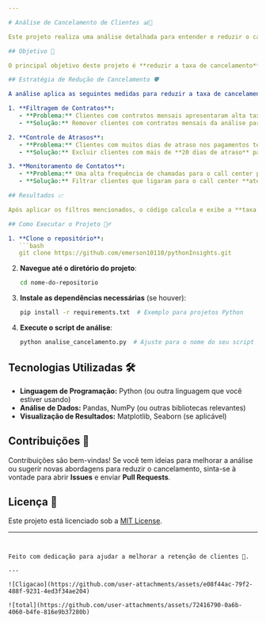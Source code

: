 ```yaml
---

# Análise de Cancelamento de Clientes 📊🚫

Este projeto realiza uma análise detalhada para entender e reduzir o cancelamento de clientes. A abordagem foca em identificar padrões e aplicar filtros específicos para melhorar a retenção, concentrando esforços nos clientes com maior probabilidade de manterem contratos.

## Objetivo 🎯

O principal objetivo deste projeto é **reduzir a taxa de cancelamento** através da aplicação de medidas específicas que ajudam a identificar clientes que estão mais propensos a cancelar e tomar ações preventivas para retenção.

## Estratégia de Redução de Cancelamento 🛡️

A análise aplica as seguintes medidas para reduzir a taxa de cancelamento:

1. **Filtragem de Contratos**:
   - **Problema:** Clientes com contratos mensais apresentaram alta taxa de cancelamento.
   - **Solução:** Remover clientes com contratos mensais da análise para focar em contratos trimestrais e anuais, que têm maior chance de retenção.

2. **Controle de Atrasos**:
   - **Problema:** Clientes com muitos dias de atraso nos pagamentos tendem a cancelar seus contratos.
   - **Solução:** Excluir clientes com mais de **20 dias de atraso** para focar naqueles que têm menos tendência ao cancelamento.

3. **Monitoramento de Contatos**:
   - **Problema:** Uma alta frequência de chamadas para o call center pode indicar insatisfação, levando ao cancelamento.
   - **Solução:** Filtrar clientes que ligaram para o call center **até 4 vezes**, identificando um comportamento mais estável.

## Resultados 📈

Após aplicar os filtros mencionados, o código calcula e exibe a **taxa de cancelamento** ajustada, mostrando o impacto das medidas aplicadas. Os resultados são apresentados em formato percentual para facilitar a análise e a tomada de decisão.

## Como Executar o Projeto 🏃‍♂️

1. **Clone o repositório**:
   ```bash
   git clone https://github.com/emerson10110/pythonInsights.git
   ```
2. **Navegue até o diretório do projeto**:
   ```bash
   cd nome-do-repositorio
   ```
3. **Instale as dependências necessárias** (se houver):
   ```bash
   pip install -r requirements.txt  # Exemplo para projetos Python
   ```
4. **Execute o script de análise**:
   ```bash
   python analise_cancelamento.py  # Ajuste para o nome do seu script
   ```

## Tecnologias Utilizadas 🛠️

- **Linguagem de Programação:** Python (ou outra linguagem que você estiver usando)
- **Análise de Dados:** Pandas, NumPy (ou outras bibliotecas relevantes)
- **Visualização de Resultados:** Matplotlib, Seaborn (se aplicável)

## Contribuições 🤝

Contribuições são bem-vindas! Se você tem ideias para melhorar a análise ou sugerir novas abordagens para reduzir o cancelamento, sinta-se à vontade para abrir **Issues** e enviar **Pull Requests**.

## Licença 📄

Este projeto está licenciado sob a [MIT License](LICENSE).

---
```


Feito com dedicação para ajudar a melhorar a retenção de clientes 💪.

---

![Cligacao](https://github.com/user-attachments/assets/e08f44ac-79f2-488f-9231-4ed3f34ae204)

![total](https://github.com/user-attachments/assets/72416790-0a6b-4060-b4fe-816e9b37280b)

